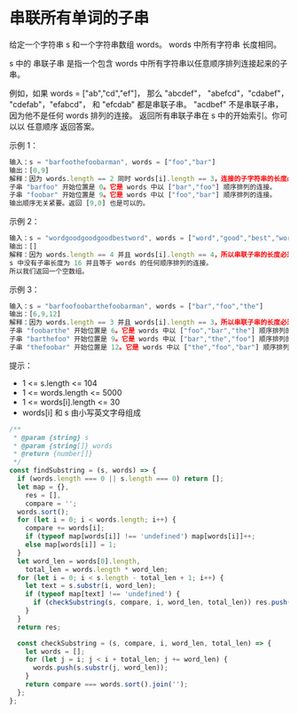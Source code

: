 # 串联所有单词的子串

给定一个字符串 s 和一个字符串数组 words。 words 中所有字符串 长度相同。

 s 中的 串联子串 是指一个包含  words 中所有字符串以任意顺序排列连接起来的子串。

例如，如果 words = ["ab","cd","ef"]， 那么 "abcdef"， "abefcd"，"cdabef"， "cdefab"，"efabcd"， 和 "efcdab" 都是串联子串。 "acdbef" 不是串联子串，因为他不是任何 words 排列的连接。
返回所有串联子串在 s 中的开始索引。你可以以 任意顺序 返回答案。

示例 1：

```js
输入：s = "barfoothefoobarman", words = ["foo","bar"]
输出：[0,9]
解释：因为 words.length == 2 同时 words[i].length == 3，连接的子字符串的长度必须为 6。
子串 "barfoo" 开始位置是 0。它是 words 中以 ["bar","foo"] 顺序排列的连接。
子串 "foobar" 开始位置是 9。它是 words 中以 ["foo","bar"] 顺序排列的连接。
输出顺序无关紧要。返回 [9,0] 也是可以的。
```

示例 2：

```js
输入：s = "wordgoodgoodgoodbestword", words = ["word","good","best","word"]
输出：[]
解释：因为 words.length == 4 并且 words[i].length == 4，所以串联子串的长度必须为 16。
s 中没有子串长度为 16 并且等于 words 的任何顺序排列的连接。
所以我们返回一个空数组。
```

示例 3：

```js
输入：s = "barfoofoobarthefoobarman", words = ["bar","foo","the"]
输出：[6,9,12]
解释：因为 words.length == 3 并且 words[i].length == 3，所以串联子串的长度必须为 9。
子串 "foobarthe" 开始位置是 6。它是 words 中以 ["foo","bar","the"] 顺序排列的连接。
子串 "barthefoo" 开始位置是 9。它是 words 中以 ["bar","the","foo"] 顺序排列的连接。
子串 "thefoobar" 开始位置是 12。它是 words 中以 ["the","foo","bar"] 顺序排列的连接。
```

提示：

- 1 <= s.length <= 104
- 1 <= words.length <= 5000
- 1 <= words[i].length <= 30
- words[i] 和 s 由小写英文字母组成

```js
/**
 * @param {string} s
 * @param {string[]} words
 * @return {number[]}
 */
const findSubstring = (s, words) => {
  if (words.length === 0 || s.length === 0) return [];
  let map = {},
    res = [],
    compare = '';
  words.sort();
  for (let i = 0; i < words.length; i++) {
    compare += words[i];
    if (typeof map[words[i]] !== 'undefined') map[words[i]]++;
    else map[words[i]] = 1;
  }
  let word_len = words[0].length,
    total_len = words.length * word_len;
  for (let i = 0; i < s.length - total_len + 1; i++) {
    let text = s.substr(i, word_len);
    if (typeof map[text] !== 'undefined') {
      if (checkSubstring(s, compare, i, word_len, total_len)) res.push(i);
    }
  }
  return res;

  const checkSubstring = (s, compare, i, word_len, total_len) => {
    let words = [];
    for (let j = i; j < i + total_len; j += word_len) {
      words.push(s.substr(j, word_len));
    }
    return compare === words.sort().join('');
  };
};
```
